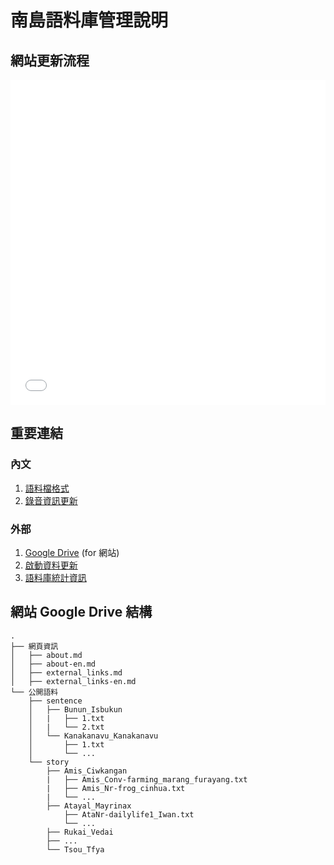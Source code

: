 南島語料庫管理說明
=================


## 網站更新流程

<embed src="_media/data_update_flow.pdf#view=FitH&scrollbar=1&toolbar=0&navpanes=0" width="100%" height="520" type="application/pdf">


## 重要連結

### 內文

1. [語料檔格式][textFormat]
2. [錄音資訊更新][timeFormat]

### 外部

1. [Google Drive][GD] (for 網站)
2. [啟動資料更新][corpUpdate]
3. [語料庫統計資訊][corpStats]


[GD]: https://drive.google.com/drive/folders/1anXf0owlXjyu_qc7mF-_ayNJGfo_0CiV
[corpUpdate]: https://cdocs.netlify.app/#/update
[textFormat]: corpus_file
[timeFormat]: iu_file
[corpStats]: https://yongfu.name/glossParser/meta/



## 網站 Google Drive 結構

```tree
.
├── 網頁資訊
│   ├── about.md
│   ├── about-en.md
│   ├── external_links.md
│   ├── external_links-en.md
└── 公開語料
    ├── sentence
    │   ├── Bunun_Isbukun
    │   |   ├── 1.txt
    │   |   └── 2.txt
    │   └── Kanakanavu_Kanakanavu
    │       ├── 1.txt
    │       └── ...
    └── story
        ├── Amis_Ciwkangan
        |   ├── Amis_Conv-farming_marang_furayang.txt
        |   ├── Amis_Nr-frog_cinhua.txt
        |   └── ...
        ├── Atayal_Mayrinax
            ├── AtaNr-dailylife1_Iwan.txt
            └── ...
        ├── Rukai_Vedai
        ├── ...
        └── Tsou_Tfya
```